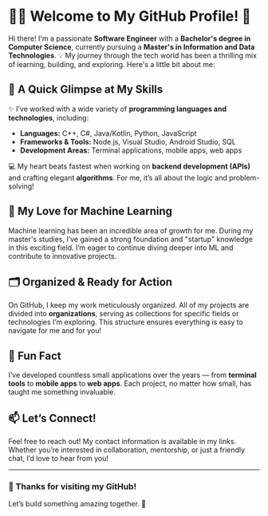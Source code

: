 # 👩‍💻 Welcome to My GitHub Profile! 🚀

Hi there! I'm a passionate **Software Engineer** with a **Bachelor's degree in Computer Science**, currently pursuing a **Master's in Information and Data Technologies**. 💡 My journey through the tech world has been a thrilling mix of learning, building, and exploring. Here's a little bit about me:  

## 🎯 A Quick Glimpse at My Skills  
✨ I’ve worked with a wide variety of **programming languages and technologies**, including:  
- **Languages:** C++, C#, Java/Kotlin, Python, JavaScript  
- **Frameworks & Tools:** Node.js, Visual Studio, Android Studio, SQL  
- **Development Areas:** Terminal applications, mobile apps, web apps  

💻 My heart beats fastest when working on **backend development (APIs)** and crafting elegant **algorithms**. For me, it’s all about the logic and problem-solving!  

## 🤖 My Love for Machine Learning  
Machine learning has been an incredible area of growth for me. During my master's studies, I’ve gained a strong foundation and "startup" knowledge in this exciting field. I’m eager to continue diving deeper into ML and contribute to innovative projects.

## 🗂️ Organized & Ready for Action  
On GitHub, I keep my work meticulously organized. All of my projects are divided into **organizations**, serving as collections for specific fields or technologies I’m exploring. This structure ensures everything is easy to navigate for me and for you!  

## 🌟 Fun Fact  
I’ve developed countless small applications over the years — from **terminal tools** to **mobile apps** to **web apps**. Each project, no matter how small, has taught me something invaluable.  

## 📫 Let’s Connect!  
Feel free to reach out! My contact information is available in my links. Whether you’re interested in collaboration, mentorship, or just a friendly chat, I’d love to hear from you!  

---

### 🚀 Thanks for visiting my GitHub!  
Let’s build something amazing together. 🌟  
